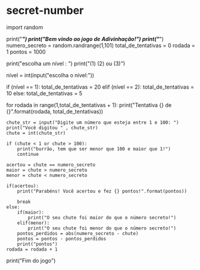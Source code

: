 # secret-number
import random

print("*********************************")
print("Bem vindo ao jogo de Adivinhação!")
print("*********************************")
numero_secreto = random.randrange(1,101)
total_de_tentativas = 0
rodada = 1
pontos = 1000

print("escolha um nível : ")
print("(1) (2) ou (3)")

nível = int(input("escolha o nível:"))


if (nível == 1):
    total_de_tentativas = 20
elif (nível == 2):
    total_de_tentativas = 10
else:
    total_de_tentativas = 5

for rodada in range(1,total_de_tentativas + 1):
    print("Tentativa {} de {}".format(rodada, total_de_tentativas))

    chute_str = input("Digite um número que esteja entre 1 e 100: ")
    print("Você digitou " , chute_str)
    chute = int(chute_str)

    if (chute < 1 or chute > 100):
        print("burrão, tem que ser menor que 100 e maior que 1!")
        continue

    acertou = chute == numero_secreto
    maior = chute > numero_secreto
    menor = chute < numero_secreto

    if(acertou):
        print("Parabéns! Você acertou e fez {} pontos!".format(pontos))

        break
    else:
        if(maior):
            print("O seu chute foi maior do que o número secreto!")
        elif(menor):
            print("O seu chute foi menor do que o número secreto!")
        pontos_perdidos = abs(numero_secreto - chute)
        pontos = pontos - pontos_perdidos
        print("pontos")
    rodada = rodada + 1

print("Fim do jogo")
